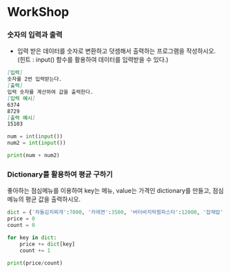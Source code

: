 # WorkShop

### 숫자의 입력과 출력

- 입력 받은 데이터를 숫자로 변환하고 덧셈해서 출력하는 프로그램을 작성하시오.
  (힌트 : input() 함수를 활용하여 데이터를 입력받을 수 있다.)

```markdown
[입력]
숫자를 2번 입력받는다.
[출력]
입력 숫자를 계산하여 값을 출력한다.
[입력 예시]
6374
8729
[출력 예시]
15103
```
```python
num = int(input())
num2 = int(input())

print(num + num2)
```




### Dictionary를 활용하여 평균 구하기

좋아하는 점심메뉴를 이용하여 key는 메뉴, value는 가격인 dictionary를 만들고,
점심메뉴의 평균 값을 출력하시오.

```python
dict = {'차돌김치찌개':7000, '카레면':3500, '버터바지락찜파스타':12000, '잡채밥':6500}
price = 0
count = 0

for key in dict:
    price += dict[key]
    count += 1

print(price/count)
```
